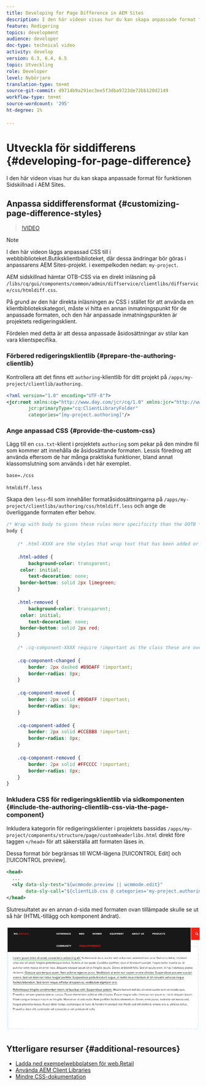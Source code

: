 ```yaml
---
title: Developing for Page Difference in AEM Sites
description: I den här videon visas hur du kan skapa anpassade format för funktionen Sidskillnad i AEM Sites.
feature: Redigering
topics: development
audience: developer
doc-type: technical video
activity: develop
version: 6.3, 6.4, 6.5
topic: Utveckling
role: Developer
level: Nybörjare
translation-type: tm+mt
source-git-commit: d9714b9a291ec3ee5f3dba9723de72bb120d2149
workflow-type: tm+mt
source-wordcount: '295'
ht-degree: 1%

---
```



# Utveckla för siddifferens {#developing-for-page-difference}

I den här videon visas hur du kan skapa anpassade format för funktionen Sidskillnad i AEM Sites.

## Anpassa siddifferensformat {#customizing-page-difference-styles}

>[!VIDEO](https://video.tv.adobe.com/v/18871/?quality=9&learn=on)

>[!NOTE]
>
>I den här videon läggs anpassad CSS till i webbbiblioteket.Butiksklientbiblioteket, där dessa ändringar bör göras i anpassarens AEM Sites-projekt. i exempelkoden nedan: `my-project`.

AEM sidskillnad hämtar OTB-CSS via en direkt inläsning på `/libs/cq/gui/components/common/admin/diffservice/clientlibs/diffservice/css/htmldiff.css`.

På grund av den här direkta inläsningen av CSS i stället för att använda en klientbibliotekskategori, måste vi hitta en annan inmatningspunkt för de anpassade formaten, och den här anpassade inmatningspunkten är projektets redigeringsklient.

Fördelen med detta är att dessa anpassade åsidosättningar av stilar kan vara klientspecifika.

### Förbered redigeringsklientlib {#prepare-the-authoring-clientlib}

Kontrollera att det finns ett `authoring`-klientlib för ditt projekt på `/apps/my-project/clientlib/authoring.`

```xml
<?xml version="1.0" encoding="UTF-8"?>
<jcr:root xmlns:cq="http://www.day.com/jcr/cq/1.0" xmlns:jcr="http://www.jcp.org/jcr/1.0"
        jcr:primaryType="cq:ClientLibraryFolder"
        categories="[my-project.authoring]"/>
```

### Ange anpassad CSS {#provide-the-custom-css}

Lägg till en `css.txt`-klient i projektets `authoring` som pekar på den mindre fil som kommer att innehålla de åsidosättande formaten. [](https://lesscss.org/) Lessis föredrog att använda eftersom de har många praktiska funktioner, bland annat klassomslutning som används i det här exemplet.

```shell
base=./css

htmldiff.less
```

Skapa den `less`-fil som innehåller formatåsidosättningarna på `/apps/my-project/clientlibs/authoring/css/htmldiff.less` och ange de överliggande formaten efter behov.

```css
/* Wrap with body to gives these rules more specificity than the OOTB */
body {

    /* .html-XXXX are the styles that wrap text that has been added or removed */

    .html-added {
        background-color: transparent;
     color: initial;
        text-decoration: none;
     border-bottom: solid 2px limegreen;
    }

    .html-removed {
        background-color: transparent;
     color: initial;
        text-decoration: none;
     border-bottom: solid 2px red;
    }

    /* .cq-component-XXXX require !important as the class these are overriding uses it. */

    .cq-component-changed {
        border: 2px dashed #B9DAFF !important;
        border-radius: 8px;
    }
    
    .cq-component-moved {
        border: 2px solid #B9DAFF !important;
        border-radius: 8px;
    }

    .cq-component-added {
        border: 2px solid #CCEBB8 !important;
        border-radius: 8px;
    }

    .cq-component-removed {
        border: 2px solid #FFCCCC !important;
        border-radius: 8px;
    }
}
```

### Inkludera CSS för redigeringsklientlib via sidkomponenten {#include-the-authoring-clientlib-css-via-the-page-component}

Inkludera kategorin för redigeringsklienter i projektets bassidas `/apps/my-project/components/structure/page/customheaderlibs.html` direkt före taggen `</head>` för att säkerställa att formaten läses in.

Dessa format bör begränsas till WCM-lägena [!UICONTROL Edit] och [!UICONTROL preview].

```xml
<head>
  ...
  <sly data-sly-test="${wcmmode.preview || wcmmode.edit}" 
       data-sly-call="${clientLib.css @ categories='my-project.authoring'}"/>
</head>
```

Slutresultatet av en annan d-sida med formaten ovan tillämpade skulle se ut så här (HTML-tillägg och komponent ändrat).

![Sidskillnad](assets/page-diff.png)

## Ytterligare resurser {#additional-resources}

* [Ladda ned exempelwebbplatsen för web.Retail](https://github.com/Adobe-Marketing-Cloud/aem-sample-we-retail/releases)
* [Använda AEM Client Libraries](https://helpx.adobe.com/experience-manager/6-5/sites/developing/using/clientlibs.html)
* [Mindre CSS-dokumentation](https://lesscss.org/)
